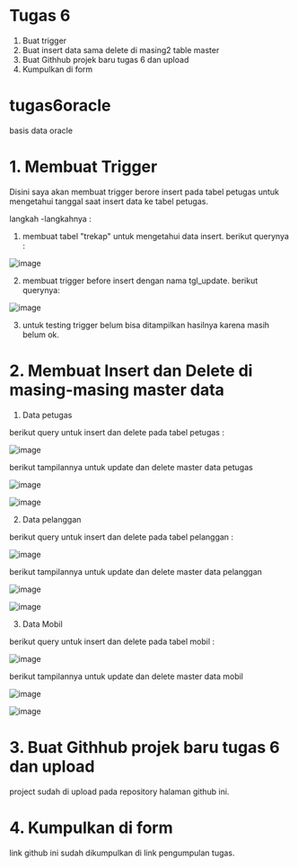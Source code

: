 # Tugas 6
1. Buat trigger
2. Buat insert data sama delete di masing2 table master
3. Buat Githhub projek baru tugas 6 dan upload 
4. Kumpulkan di form


# tugas6oracle
basis data oracle
# 1. Membuat Trigger

Disini saya akan membuat trigger berore insert pada tabel petugas untuk mengetahui tanggal saat insert data ke tabel petugas.

langkah -langkahnya :

1. membuat tabel "trekap" untuk mengetahui data insert. berikut querynya :

![image](https://user-images.githubusercontent.com/85036605/149260557-604569b1-3333-43e7-9069-e13eb2135d08.png)

2. membuat trigger before insert dengan nama tgl_update. berikut querynya:

![image](https://user-images.githubusercontent.com/85036605/149259252-bdbf5fe9-12fe-476f-9530-4744d496e0eb.png)

3. untuk testing trigger belum bisa ditampilkan hasilnya karena masih belum ok.


# 2. Membuat Insert dan Delete di masing-masing master data

1. Data petugas 

berikut query untuk insert dan delete pada tabel petugas :

![image](https://user-images.githubusercontent.com/85036605/149259711-71dfe165-f41f-4fed-9504-acdc839debe6.png)

berikut tampilannya untuk update dan delete master data petugas

![image](https://user-images.githubusercontent.com/85036605/149259810-a447cf12-e876-423d-a2fc-692188c6b221.png)

![image](https://user-images.githubusercontent.com/85036605/149259836-20599464-5de2-4d32-a763-3b20ebc4feab.png)


2. Data pelanggan

berikut query untuk insert dan delete pada tabel pelanggan :

![image](https://user-images.githubusercontent.com/85036605/149259968-db5e1148-31b3-4fe2-97ab-ff900f3e7de9.png)

berikut tampilannya untuk update dan delete master data pelanggan

![image](https://user-images.githubusercontent.com/85036605/149260072-eb06a264-ace5-47fc-89e2-f2b3539918d1.png)

![image](https://user-images.githubusercontent.com/85036605/149260116-01ffea85-ba35-4e7b-936a-1ff431dd6e18.png)

3. Data Mobil

berikut query untuk insert dan delete pada tabel mobil :

![image](https://user-images.githubusercontent.com/85036605/149260199-c293b520-4043-4e66-955a-99bbea79c46a.png)

berikut tampilannya untuk update dan delete master data mobil

![image](https://user-images.githubusercontent.com/85036605/149260272-f97c3d79-07fa-46e3-891f-29e51a57d894.png)

![image](https://user-images.githubusercontent.com/85036605/149260327-f36c8694-9d8b-44bc-8050-df16865f71bf.png)


# 3. Buat Githhub projek baru tugas 6 dan upload 

project sudah di upload pada repository halaman github ini.


# 4. Kumpulkan di form

link github ini sudah dikumpulkan di link pengumpulan tugas.












